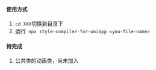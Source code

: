 #### 使用方式

1. `cd XXX`切换到目录下
2. 运行` npx style-compiler-for-uniapp <you-file-name>`

#### 待完成
1. 公共类的动画类，尚未加入